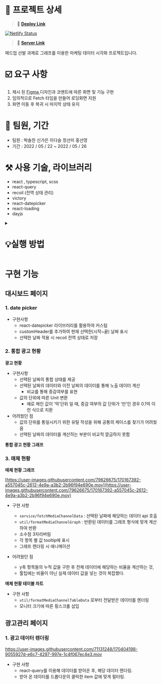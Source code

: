# 🚩 프로젝트 상세

> 🚀 **[Deploy Link](https://dashboard-app-1a.netlify.app/)**

[![Netlify Status](https://api.netlify.com/api/v1/badges/7b4f22e0-2eb5-4fb2-b8f2-1913259f1746/deploy-status)](https://app.netlify.com/sites/fancy-toffee-b37d4a/deploys)

>  🚀 **[Server Link](https://github.com/solchan98/wanted-madup-dashboard-app-1A-backend)**



매드업 선발 과제로 그래프를 이용한 마케팅 데이터 시각화 프로젝트입니다.

# ☑️ 요구 사항

1. 제시 된 [Figma ](https://www.figma.com/file/4LvAWqkU4ZMcI14MEZzJTx/Madup-X-Wanted-FE-PJT)디자인과 코멘트에 따른 화면 및 기능 구현
2. 임의적으로 Fetch 타임을 만들어 로딩화면 지원
3. 화면 이동 후 복귀 시 마지막 상태 유지

# 👤 팀원, 기간

- 팀원 : 박솔찬 신가은 이다슬 정선미 홍선영
- 기간 : 2022 / 05 / 22 ~ 2022 / 05 / 26

# ⚒️ 사용 기술, 라이브러리

- react , typescript, scss
- react-query
- recoil (전역 상태 관리)
- victory
- react-datepicker
- react-loading
- dayjs

<details>
  <summary>
<h1>💡실행 방법
</h1>
</summary>
  <div markdown="1">

   1. repository clone

        ```bash
        git clone https://github.com/wanted-pre-onboarding-FE-01/dashboard-app-1A.git
        ```
    
2. 해당 프로젝트 폴더로 이동
    
    ```bash
    cd dashboard-app-1A
    ```
    
3. 필요 package들 설치
    
    ```bash
    npm intall 
    or 
    yarn install
    ```
    
4. 프로젝트 실행
    
    ```bash
    npm start
    ```
  </div>
</details>

# 구현 기능

## 대시보드 페이지

### 1. **date picker**

- 구현사항
    - react-datepicker 라이브러리를 활용하여 커스텀
    - customHeader를 추가하여 현재 선택한(시작~끝) 날짜 표시
    - 선택한 날짜 적용 시 recoil 전역 상태로 저장

### 2. 통합 광고 현황

**광고 현황**

- 구현사항
  - 선택된 날짜의 통합 상태를 제공
  - 선택된 날짜의 데이터와 이전 날짜의 데이터를 통해 노출 데이터 계산
      - 비교를 통해 증감여부를 표현
  - 값의 단위에 따른 Unit 변환
      - 예로 메인 값이 ‘억'단위 일 때, 증감 여부의 값 단위가 ‘만'인 경우 0.1억 이런 식으로 치환
- 어려웠던 점
  - 값의 단위를 통일시키기 위한 유틸 작성을 위해 공통의 케이스를 찾기가 어려웠음
  - 선택된 날짜의 데이터를 계산하는 부분이 비교적 깔금하지 못함

**통합 광고 현황 그래프**

### 3. 매체 현황

**매체 현황 그래프**

[https://user-images.githubusercontent.com/79626675/170167392-a557045c-2612-4e9a-a3b2-2b96f94e690e.mov](https://user-images.githubusercontent.com/79626675/170167392-a557045c-2612-4e9a-a3b2-2b96f94e690e.mov)

- 구현 사항
  - `service/fetchMediaChannelData` : 선택된 날짜에 해당하는 데이터 api 호출
  - `util/formatMediaChannelGraph` : 반환된 데이터를 그래프 형식에 맞게 계산하여 반환
  - 소수점 3자리버림
  - 각 항목 별 값 tooltip에 표시
  - 그래프 렌더링 시 애니메이션
    
- 어려웠던 점
  - y축 항목들의 누적 값을 구한 후 전체 데이터에 해당하는 비율을 계산하는 것,
  - 툴팁에는 비율이 아닌 실제 데이터 값을 넣는 것이 복잡했다.

**매체 현황 테이블 차트** 

- 구현 사항
  - `util/formatMediaChannelTableData` 로부터 전달받은 데이터를 렌더링
  - 모니터 크기에 따른 횡스크롤 삽입

## 광고관리 페이지
### 1. 광고 데이터 렌더링
https://user-images.githubusercontent.com/71131248/170404198-9055927d-e6c7-4297-997e-1c4f067ec4e3.mov
- 구현 사항
  - react-query를 이용해 데이터를 받아온 후, 해당 데이터 렌더링.
  - 받아 온 데이터를 드롭다운의 클릭한 item 값에 맞게 필터링.
